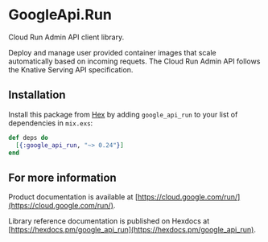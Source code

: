 # GoogleApi.Run

Cloud Run Admin API client library.

Deploy and manage user provided container images that scale automatically based on incoming requets. The Cloud Run Admin API follows the Knative Serving API specification.

## Installation

Install this package from [Hex](https://hex.pm) by adding
`google_api_run` to your list of dependencies in `mix.exs`:

```elixir
def deps do
  [{:google_api_run, "~> 0.24"}]
end
```

## For more information

Product documentation is available at [https://cloud.google.com/run/](https://cloud.google.com/run/).

Library reference documentation is published on Hexdocs at
[https://hexdocs.pm/google_api_run](https://hexdocs.pm/google_api_run).
